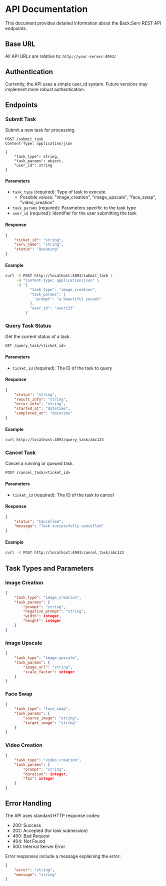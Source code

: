 # API Documentation

This document provides detailed information about the Back.Serv REST API endpoints.

## Base URL

All API URLs are relative to: `http://your-server:4093/`

## Authentication

Currently, the API uses a simple user_id system. Future versions may implement more robust authentication.

## Endpoints

### Submit Task

Submit a new task for processing.

```http
POST /submit_task
Content-Type: application/json

{
    "task_type": string,
    "task_params": object,
    "user_id": string
}
```

#### Parameters

- `task_type` (required): Type of task to execute
  - Possible values: "image_creation", "image_upscale", "face_swap", "video_creation"
- `task_params` (required): Parameters specific to the task type
- `user_id` (required): Identifier for the user submitting the task

#### Response

```json
{
    "ticket_id": "string",
    "serv_name": "string",
    "status": "Queueing"
}
```

#### Example

```bash
curl -X POST http://localhost:4093/submit_task \
     -H "Content-Type: application/json" \
     -d '{
           "task_type": "image_creation",
           "task_params": {
             "prompt": "a beautiful sunset"
           },
           "user_id": "user123"
         }'
```

### Query Task Status

Get the current status of a task.

```http
GET /query_task/<ticket_id>
```

#### Parameters

- `ticket_id` (required): The ID of the task to query

#### Response

```json
{
    "status": "string",
    "result_info": "string",
    "error_info": "string",
    "started_at": "datetime",
    "completed_at": "datetime"
}
```

#### Example

```bash
curl http://localhost:4093/query_task/abc123
```

### Cancel Task

Cancel a running or queued task.

```http
POST /cancel_task/<ticket_id>
```

#### Parameters

- `ticket_id` (required): The ID of the task to cancel

#### Response

```json
{
    "status": "Cancelled",
    "message": "Task successfully cancelled"
}
```

#### Example

```bash
curl -X POST http://localhost:4093/cancel_task/abc123
```

## Task Types and Parameters

### Image Creation

```json
{
    "task_type": "image_creation",
    "task_params": {
        "prompt": "string",
        "negative_prompt": "string",
        "width": integer,
        "height": integer
    }
}
```

### Image Upscale

```json
{
    "task_type": "image_upscale",
    "task_params": {
        "image_url": "string",
        "scale_factor": integer
    }
}
```

### Face Swap

```json
{
    "task_type": "face_swap",
    "task_params": {
        "source_image": "string",
        "target_image": "string"
    }
}
```

### Video Creation

```json
{
    "task_type": "video_creation",
    "task_params": {
        "prompt": "string",
        "duration": integer,
        "fps": integer
    }
}
```

## Error Handling

The API uses standard HTTP response codes:

- 200: Success
- 202: Accepted (for task submission)
- 400: Bad Request
- 404: Not Found
- 500: Internal Server Error

Error responses include a message explaining the error:

```json
{
    "error": "string",
    "message": "string"
}
```
